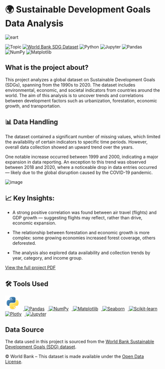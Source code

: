 # 🌍 Sustainable Development Goals Data Analysis

![eart](https://github.com/user-attachments/assets/2c5833ce-f01d-4cb6-882b-2dcf57a8d325)







![Topic](https://img.shields.io/badge/Topic-Data%20Science-success?logo=data)
[![World Bank SDG Dataset](https://img.shields.io/badge/Data-World%20Bank%20SDG-blue?logo=worldbank&logoColor=white)](https://datacatalog.worldbank.org/search/dataset/0037918/Sustainable-Development-Goals)
![Python](https://img.shields.io/badge/Python-3.10+-yellow?logo=python&logoColor=white)
![Jupyter](https://img.shields.io/badge/Jupyter-Notebook-orange?logo=jupyter)
![Pandas](https://img.shields.io/badge/Pandas-Data%20Analysis-orange?logo=pandas)
![NumPy](https://img.shields.io/badge/NumPy-Numerical-lightgrey?logo=numpy)
![Matplotlib](https://img.shields.io/badge/Matplotlib-Visualization-blueviolet?logo=matplotlib)


## What is the project about? 
This project analyzes a global dataset on Sustainable Development Goals (SDGs), spanning from the 1990s to 2020. The dataset includes environmental, economic, and societal indicators from countries around the world. The aim of this analysis is to uncover trends and correlations between development factors such as urbanization, forestation, economic growth, and transportation.

## 📊 Data Handling 
The dataset contained a significant number of missing values, which limited the availability of certain indicators to specific time periods. However, overall data collection showed an upward trend over the years.

One notable increase occurred between 1999 and 2000, indicating a major expansion in data reporting. An exception to this trend was observed between 2018 and 2020, where a noticeable drop in data entries occurred — likely due to the global disruption caused by the COVID-19 pandemic.

![image](https://github.com/user-attachments/assets/444017b4-59d9-47b8-aee8-179b0b2ac781)


## 📈 Key Insights:
- A strong positive correlation was found between air travel (flights) and GDP growth — suggesting flights may reflect, rather than drive, economic expansion.

- The relationship between forestation and economic growth is more complex: some growing economies increased forest coverage, others deforested.

- The analysis also explored data availability and collection trends by year, category, and income group.

[View the full project PDF](https://github.com/Domagoj00056/Data-science-project/blob/main/Full_Project.pdf)


## 🛠 Tools Used

<p align="left">
  <a href="https://www.python.org" target="_blank">
    <img src="https://raw.githubusercontent.com/devicons/devicon/master/icons/python/python-original.svg" alt="Python" width="48" height="48" style="margin-right:10px;" />
  </a>
  <a href="https://pandas.pydata.org/" target="_blank">
    <img src="https://cdn.jsdelivr.net/gh/devicons/devicon/icons/pandas/pandas-original.svg" alt="Pandas" width="48" height="48" style="margin-right:10px;" />
  </a>
  <a href="https://numpy.org/" target="_blank">
    <img src="https://cdn.jsdelivr.net/gh/devicons/devicon/icons/numpy/numpy-original.svg" alt="NumPy" width="48" height="48" style="margin-right:10px;" />
  </a>
  <a href="https://matplotlib.org/" target="_blank">
    <img src="https://matplotlib.org/_static/images/logo2.svg" alt="Matplotlib" height="48" style="margin-right:10px;" />
  </a>
  <a href="https://seaborn.pydata.org/" target="_blank">
    <img src="https://seaborn.pydata.org/_static/logo-wide-lightbg.svg" alt="Seaborn" height="48" style="margin-right:10px;" />
  </a>
  <a href="https://scikit-learn.org/" target="_blank">
    <img src="https://upload.wikimedia.org/wikipedia/commons/0/05/Scikit_learn_logo_small.svg" alt="Scikit-learn" height="48" style="margin-right:10px;" />
  </a>
  <a href="https://plotly.com/" target="_blank">
    <img src="https://images.plot.ly/logo/new-branding/plotly-logomark.png" alt="Plotly" width="48" height="48" style="margin-right:10px;" />
  </a>
  <a href="https://jupyter.org/" target="_blank">
    <img src="https://upload.wikimedia.org/wikipedia/commons/thumb/3/38/Jupyter_logo.svg/600px-Jupyter_logo.svg.png" alt="Jupyter" width="48" height="48" style="margin-right:10px; background-color:white; border-radius:6px;" />
  </a>
</p>




## Data Source

The data used in this project is sourced from the [World Bank Sustainable Development Goals (SDG) dataset](https://datacatalog.worldbank.org/search/dataset/0037918/Sustainable-Development-Goals).

© World Bank – This dataset is made available under the [Open Data License](https://data.worldbank.org/summary-terms-of-use).

